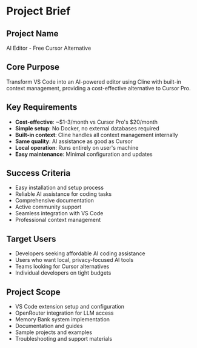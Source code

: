# Project Brief

## Project Name
AI Editor - Free Cursor Alternative

## Core Purpose
Transform VS Code into an AI-powered editor using Cline with built-in context management, providing a cost-effective alternative to Cursor Pro.

## Key Requirements
- **Cost-effective**: ~$1-3/month vs Cursor Pro's $20/month
- **Simple setup**: No Docker, no external databases required
- **Built-in context**: Cline handles all context management internally
- **Same quality**: AI assistance as good as Cursor
- **Local operation**: Runs entirely on user's machine
- **Easy maintenance**: Minimal configuration and updates

## Success Criteria
- Easy installation and setup process
- Reliable AI assistance for coding tasks
- Comprehensive documentation
- Active community support
- Seamless integration with VS Code
- Professional context management

## Target Users
- Developers seeking affordable AI coding assistance
- Users who want local, privacy-focused AI tools
- Teams looking for Cursor alternatives
- Individual developers on tight budgets

## Project Scope
- VS Code extension setup and configuration
- OpenRouter integration for LLM access
- Memory Bank system implementation
- Documentation and guides
- Sample projects and examples
- Troubleshooting and support materials
